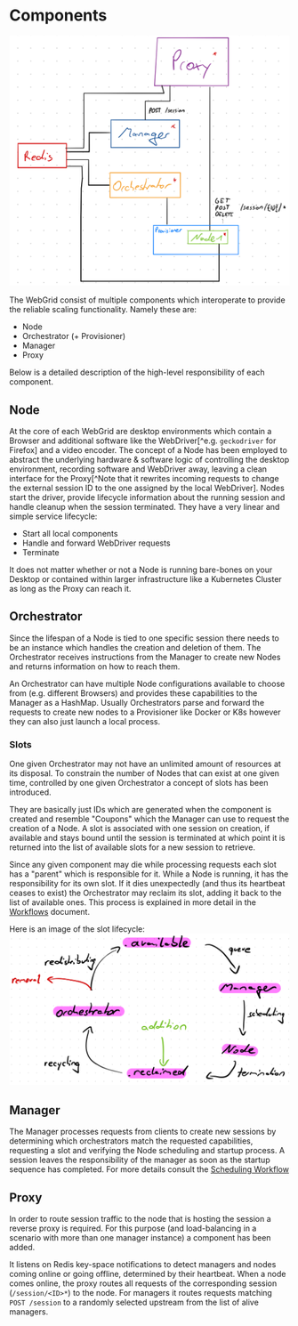 # Components

![](assets/Component-overview.jpeg)

The WebGrid consist of multiple components which interoperate to provide the reliable scaling functionality. Namely these are:

- Node
- Orchestrator (+ Provisioner)
- Manager
- Proxy

Below is a detailed description of the high-level responsibility of each component.

## Node
At the core of each WebGrid are desktop environments which contain a Browser and additional software like the WebDriver[^e.g. `geckodriver` for Firefox] and a video encoder. The concept of a Node has been employed to abstract the underlying hardware & software logic of controlling the desktop environment, recording software and WebDriver away, leaving a clean interface for the Proxy[^Note that it rewrites incoming requests to change the external session ID to the one assigned by the local WebDriver]. Nodes start the driver, provide lifecycle information about the running session and handle cleanup when the session terminated. They have a very linear and simple service lifecycle:

- Start all local components
- Handle and forward WebDriver requests
- Terminate

It does not matter whether or not a Node is running bare-bones on your Desktop or contained within larger infrastructure like a Kubernetes Cluster as long as the Proxy can reach it.

## Orchestrator
Since the lifespan of a Node is tied to one specific session there needs to be an instance which handles the creation and deletion of them. The Orchestrator receives instructions from the Manager to create new Nodes and returns information on how to reach them.

An Orchestrator can have multiple Node configurations available to choose from (e.g. different Browsers) and provides these capabilities to the Manager as a HashMap. Usually Orchestrators parse and forward the requests to create new nodes to a Provisioner like Docker or K8s however they can also just launch a local process.

### Slots
One given Orchestrator may not have an unlimited amount of resources at its disposal. To constrain the number of Nodes that can exist at one given time, controlled by one given Orchestrator a concept of slots has been introduced.

They are basically just IDs which are generated when the component is created and resemble "Coupons" which the Manager can use to request the creation of a Node. A slot is associated with one session on creation, if available and stays bound until the session is terminated at which point it is returned into the list of available slots for a new session to retrieve.

Since any given component may die while processing requests each slot has a "parent" which is responsible for it. While a Node is running, it has the responsibility for its own slot. If it dies unexpectedly (and thus its heartbeat ceases to exist) the Orchestrator may reclaim its slot, adding it back to the list of available ones. This process is explained in more detail in the [Workflows](./Workflows.md) document.

Here is an image of the slot lifecycle:
![](assets/Slot-lifecycle.jpeg)

## Manager
The Manager processes requests from clients to create new sessions by determining which orchestrators match the requested capabilities, requesting a slot and verifying the Node scheduling and startup process. A session leaves the responsibility of the manager as soon as the startup sequence has completed. For more details consult the [Scheduling Workflow](./Workflows.md)

## Proxy
In order to route session traffic to the node that is hosting the session a reverse proxy is required. For this purpose (and load-balancing in a scenario with more than one manager instance) a component has been added.

It listens on Redis key-space notifications to detect managers and nodes coming online or going offline, determined by their heartbeat. When a node comes online, the proxy routes all requests of the corresponding session (`/session/<ID>*`) to the node. For managers it routes requests matching `POST /session` to a randomly selected upstream from the list of alive managers.
